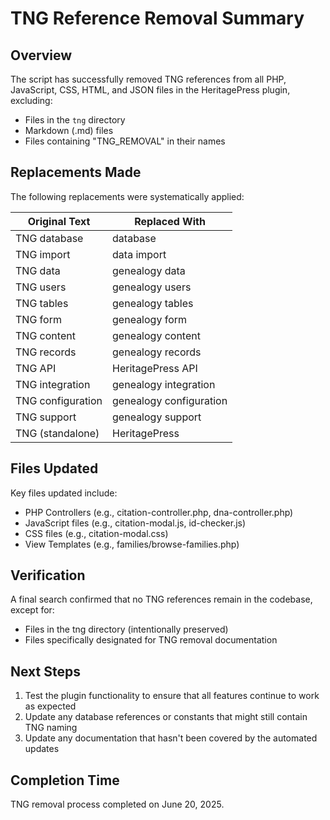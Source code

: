 # TNG Reference Removal Summary

## Overview

The script has successfully removed TNG references from all PHP, JavaScript, CSS, HTML, and JSON files in the HeritagePress plugin, excluding:

- Files in the `tng` directory
- Markdown (.md) files
- Files containing "TNG_REMOVAL" in their names

## Replacements Made

The following replacements were systematically applied:

| Original Text     | Replaced With           |
| ----------------- | ----------------------- |
| TNG database      | database                |
| TNG import        | data import             |
| TNG data          | genealogy data          |
| TNG users         | genealogy users         |
| TNG tables        | genealogy tables        |
| TNG form          | genealogy form          |
| TNG content       | genealogy content       |
| TNG records       | genealogy records       |
| TNG API           | HeritagePress API       |
| TNG integration   | genealogy integration   |
| TNG configuration | genealogy configuration |
| TNG support       | genealogy support       |
| TNG (standalone)  | HeritagePress           |

## Files Updated

Key files updated include:

- PHP Controllers (e.g., citation-controller.php, dna-controller.php)
- JavaScript files (e.g., citation-modal.js, id-checker.js)
- CSS files (e.g., citation-modal.css)
- View Templates (e.g., families/browse-families.php)

## Verification

A final search confirmed that no TNG references remain in the codebase, except for:

- Files in the tng directory (intentionally preserved)
- Files specifically designated for TNG removal documentation

## Next Steps

1. Test the plugin functionality to ensure that all features continue to work as expected
2. Update any database references or constants that might still contain TNG naming
3. Update any documentation that hasn't been covered by the automated updates

## Completion Time

TNG removal process completed on June 20, 2025.
